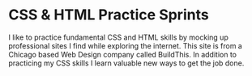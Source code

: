 # CSS & HTML Practice Sprints 

I like to practice fundamental CSS and HTML skills by mocking up professional sites I find while exploring the internet.  This site is from a Chicago based Web Design company called BuildThis. In addition to practicing my CSS skills I learn valuable new ways to get the job done.

